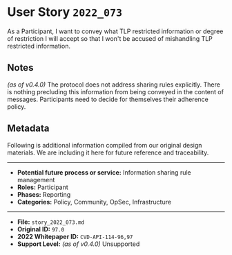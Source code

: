 
# User Story `2022_073` #

<!-- story-start -->As a Participant, I want to convey what TLP restricted information or degree of restriction I will accept so that I won't be accused of mishandling TLP restricted information.<!-- story-end -->

## Notes ##

*(as of v0.4.0)*
The protocol does not address sharing rules explicitly. There is nothing precluding this information from being conveyed in the content of messages. Participants need to decide for themselves their adherence policy.

## Metadata ##

Following is additional information compiled from our original design materials.
We are including it here for future reference and traceability.

---

- **Potential future process or service:** Information sharing rule management
- **Roles:** Participant
- **Phases:** Reporting
- **Categories:** Policy, Community, OpSec, Infrastructure

---

- **File:** `story_2022_073.md`
- **Original ID:** `97.0`
- **2022 Whitepaper ID:** `CVD-API-114-96,97`
- **Support Level:** *(as of v0.4.0)* Unsupported
